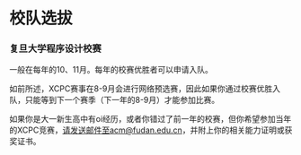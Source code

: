 # 校队选拔

### 复旦大学程序设计校赛

一般在每年的10、11月。每年的校赛优胜者可以申请入队。

如前所述，XCPC赛事在8-9月会进行网络预选赛，因此如果你通过校赛优胜入队，只能等到下一个赛季（下一年的8-9月）才能参加比赛。

如果你是大一新生高中有oi经历，或者你错过了前一年的校赛，但你希望参加当年的XCPC竞赛，请发送邮件至acm@fudan.edu.cn，并附上你的相关能力证明或获奖证书。

